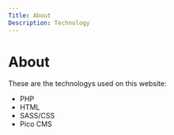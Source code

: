 ```yaml
---
Title: About
Description: Technology
---
```


About
==========================

These are the technologys used on this website:

* PHP
* HTML
* SASS/CSS
* Pico CMS



